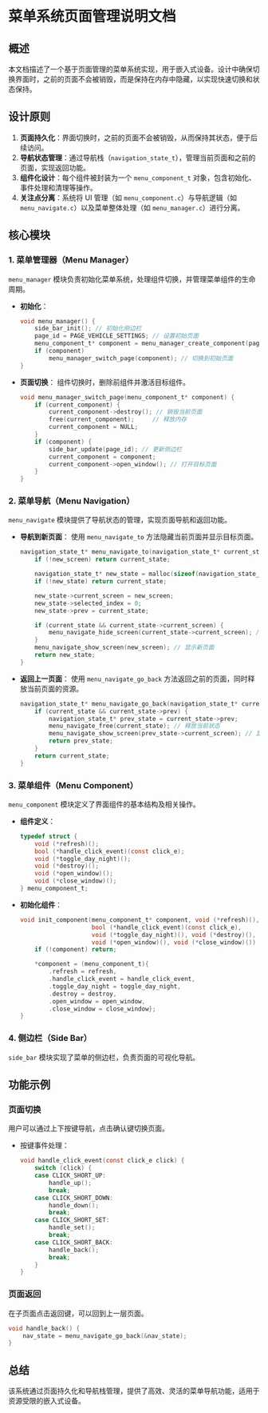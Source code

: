 
# 菜单系统页面管理说明文档

## 概述
本文档描述了一个基于页面管理的菜单系统实现，用于嵌入式设备。设计中确保切换界面时，之前的页面不会被销毁，而是保持在内存中隐藏，以实现快速切换和状态保持。

## 设计原则
1. **页面持久化**：界面切换时，之前的页面不会被销毁，从而保持其状态，便于后续访问。
2. **导航状态管理**：通过导航栈（`navigation_state_t`），管理当前页面和之前的页面，实现返回功能。
3. **组件化设计**：每个组件被封装为一个 `menu_component_t` 对象，包含初始化、事件处理和清理等操作。
4. **关注点分离**：系统将 UI 管理（如 `menu_component.c`）与导航逻辑（如 `menu_navigate.c`）以及菜单整体处理（如 `menu_manager.c`）进行分离。

## 核心模块

### 1. 菜单管理器（Menu Manager）
`menu_manager` 模块负责初始化菜单系统，处理组件切换，并管理菜单组件的生命周期。

- **初始化**：
  ```c
  void menu_manager() {
      side_bar_init(); // 初始化侧边栏
      page_id = PAGE_VEHICLE_SETTINGS; // 设置初始页面
      menu_component_t* component = menu_manager_create_component(page_id);
      if (component)
          menu_manager_switch_page(component); // 切换到初始页面
  }
  ```

- **页面切换**：
  组件切换时，删除前组件并激活目标组件。
  ```c
  void menu_manager_switch_page(menu_component_t* component) {
      if (current_component) {
          current_component->destroy(); // 销毁当前页面
          free(current_component);     // 释放内存
          current_component = NULL;
      }
      if (component) {
          side_bar_update(page_id); // 更新侧边栏
          current_component = component;
          current_component->open_window(); // 打开目标页面
      }
  }
  ```

### 2. 菜单导航（Menu Navigation）
`menu_navigate` 模块提供了导航状态的管理，实现页面导航和返回功能。

- **导航到新页面**：
  使用 `menu_navigate_to` 方法隐藏当前页面并显示目标页面。
  ```c
  navigation_state_t* menu_navigate_to(navigation_state_t* current_state, screen_t* new_screen) {
      if (!new_screen) return current_state;

      navigation_state_t* new_state = malloc(sizeof(navigation_state_t));
      if (!new_state) return current_state;

      new_state->current_screen = new_screen;
      new_state->selected_index = 0;
      new_state->prev = current_state;

      if (current_state && current_state->current_screen) {
          menu_navigate_hide_screen(current_state->current_screen); // 隐藏当前页面
      }
      menu_navigate_show_screen(new_screen); // 显示新页面
      return new_state;
  }
  ```

- **返回上一页面**：
  使用 `menu_navigate_go_back` 方法返回之前的页面，同时释放当前页面的资源。
  ```c
  navigation_state_t* menu_navigate_go_back(navigation_state_t* current_state) {
      if (current_state && current_state->prev) {
          navigation_state_t* prev_state = current_state->prev;
          menu_navigate_free(current_state); // 释放当前状态
          menu_navigate_show_screen(prev_state->current_screen); // 显示前一个页面
          return prev_state;
      }
      return current_state;
  }
  ```

### 3. 菜单组件（Menu Component）
`menu_component` 模块定义了界面组件的基本结构及相关操作。

- **组件定义**：
  ```c
  typedef struct {
      void (*refresh)();
      bool (*handle_click_event)(const click_e);
      void (*toggle_day_night)();
      void (*destroy)();
      void (*open_window)();
      void (*close_window)();
  } menu_component_t;
  ```

- **初始化组件**：
  ```c
  void init_component(menu_component_t* component, void (*refresh)(),
                      bool (*handle_click_event)(const click_e),
                      void (*toggle_day_night)(), void (*destroy)(),
                      void (*open_window)(), void (*close_window)()) {
      if (!component) return;

      *component = (menu_component_t){
          .refresh = refresh,
          .handle_click_event = handle_click_event,
          .toggle_day_night = toggle_day_night,
          .destroy = destroy,
          .open_window = open_window,
          .close_window = close_window};
  }
  ```

### 4. 侧边栏（Side Bar）
`side_bar` 模块实现了菜单的侧边栏，负责页面的可视化导航。

## 功能示例
### 页面切换
用户可以通过上下按键导航，点击确认键切换页面。
- 按键事件处理：
  ```c
  void handle_click_event(const click_e click) {
      switch (click) {
      case CLICK_SHORT_UP:
          handle_up();
          break;
      case CLICK_SHORT_DOWN:
          handle_down();
          break;
      case CLICK_SHORT_SET:
          handle_set();
          break;
      case CLICK_SHORT_BACK:
          handle_back();
          break;
      }
  }
  ```

### 页面返回
在子页面点击返回键，可以回到上一层页面。
```c
void handle_back() {
    nav_state = menu_navigate_go_back(&nav_state);
}
```

## 总结
该系统通过页面持久化和导航栈管理，提供了高效、灵活的菜单导航功能，适用于资源受限的嵌入式设备。
